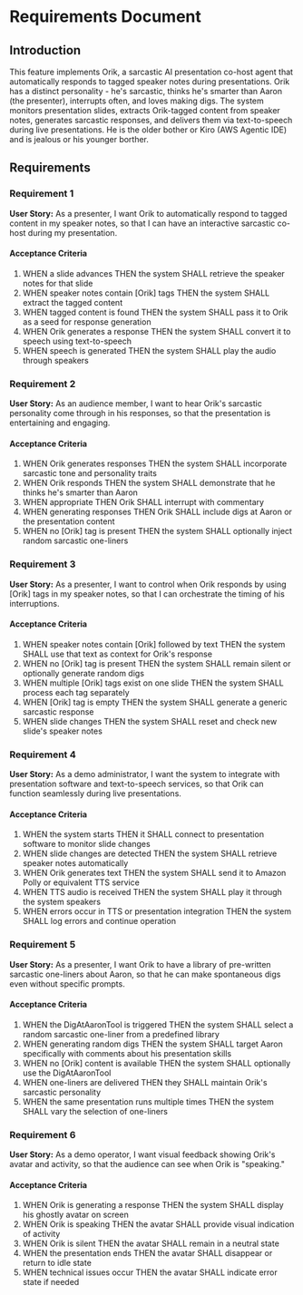 # Requirements Document

## Introduction

This feature implements Orik, a sarcastic AI presentation co-host agent that automatically responds to tagged speaker notes during presentations. Orik has a distinct personality - he's sarcastic, thinks he's smarter than Aaron (the presenter), interrupts often, and loves making digs. The system monitors presentation slides, extracts Orik-tagged content from speaker notes, generates sarcastic responses, and delivers them via text-to-speech during live presentations. He is the older bother or Kiro (AWS Agentic IDE) and is jealous or his younger borther.

## Requirements

### Requirement 1

**User Story:** As a presenter, I want Orik to automatically respond to tagged content in my speaker notes, so that I can have an interactive sarcastic co-host during my presentation.

#### Acceptance Criteria

1. WHEN a slide advances THEN the system SHALL retrieve the speaker notes for that slide
2. WHEN speaker notes contain [Orik] tags THEN the system SHALL extract the tagged content
3. WHEN tagged content is found THEN the system SHALL pass it to Orik as a seed for response generation
4. WHEN Orik generates a response THEN the system SHALL convert it to speech using text-to-speech
5. WHEN speech is generated THEN the system SHALL play the audio through speakers

### Requirement 2

**User Story:** As an audience member, I want to hear Orik's sarcastic personality come through in his responses, so that the presentation is entertaining and engaging.

#### Acceptance Criteria

1. WHEN Orik generates responses THEN the system SHALL incorporate sarcastic tone and personality traits
2. WHEN Orik responds THEN the system SHALL demonstrate that he thinks he's smarter than Aaron
3. WHEN appropriate THEN Orik SHALL interrupt with commentary
4. WHEN generating responses THEN Orik SHALL include digs at Aaron or the presentation content
5. WHEN no [Orik] tag is present THEN the system SHALL optionally inject random sarcastic one-liners

### Requirement 3

**User Story:** As a presenter, I want to control when Orik responds by using [Orik] tags in my speaker notes, so that I can orchestrate the timing of his interruptions.

#### Acceptance Criteria

1. WHEN speaker notes contain [Orik] followed by text THEN the system SHALL use that text as context for Orik's response
2. WHEN no [Orik] tag is present THEN the system SHALL remain silent or optionally generate random digs
3. WHEN multiple [Orik] tags exist on one slide THEN the system SHALL process each tag separately
4. WHEN [Orik] tag is empty THEN the system SHALL generate a generic sarcastic response
5. WHEN slide changes THEN the system SHALL reset and check new slide's speaker notes

### Requirement 4

**User Story:** As a demo administrator, I want the system to integrate with presentation software and text-to-speech services, so that Orik can function seamlessly during live presentations.

#### Acceptance Criteria

1. WHEN the system starts THEN it SHALL connect to presentation software to monitor slide changes
2. WHEN slide changes are detected THEN the system SHALL retrieve speaker notes automatically
3. WHEN Orik generates text THEN the system SHALL send it to Amazon Polly or equivalent TTS service
4. WHEN TTS audio is received THEN the system SHALL play it through the system speakers
5. WHEN errors occur in TTS or presentation integration THEN the system SHALL log errors and continue operation

### Requirement 5

**User Story:** As a presenter, I want Orik to have a library of pre-written sarcastic one-liners about Aaron, so that he can make spontaneous digs even without specific prompts.

#### Acceptance Criteria

1. WHEN the DigAtAaronTool is triggered THEN the system SHALL select a random sarcastic one-liner from a predefined library
2. WHEN generating random digs THEN the system SHALL target Aaron specifically with comments about his presentation skills
3. WHEN no [Orik] content is available THEN the system SHALL optionally use the DigAtAaronTool
4. WHEN one-liners are delivered THEN they SHALL maintain Orik's sarcastic personality
5. WHEN the same presentation runs multiple times THEN the system SHALL vary the selection of one-liners

### Requirement 6

**User Story:** As a demo operator, I want visual feedback showing Orik's avatar and activity, so that the audience can see when Orik is "speaking."

#### Acceptance Criteria

1. WHEN Orik is generating a response THEN the system SHALL display his ghostly avatar on screen
2. WHEN Orik is speaking THEN the avatar SHALL provide visual indication of activity
3. WHEN Orik is silent THEN the avatar SHALL remain in a neutral state
4. WHEN the presentation ends THEN the avatar SHALL disappear or return to idle state
5. WHEN technical issues occur THEN the avatar SHALL indicate error state if needed